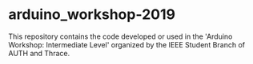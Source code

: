 # arduino_workshop-2019
This repository contains the code developed or used in the 'Arduino Workshop: Intermediate Level' 
organized by the IEEE Student Branch of AUTH and Thrace.
